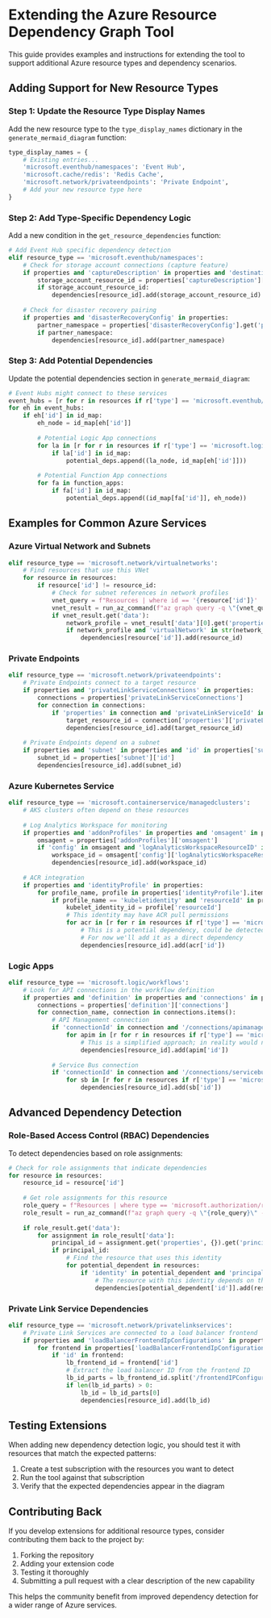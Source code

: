# Extending the Azure Resource Dependency Graph Tool

This guide provides examples and instructions for extending the tool to support additional Azure resource types and dependency scenarios.

## Adding Support for New Resource Types

### Step 1: Update the Resource Type Display Names

Add the new resource type to the `type_display_names` dictionary in the `generate_mermaid_diagram` function:

```python
type_display_names = {
    # Existing entries...
    'microsoft.eventhub/namespaces': 'Event Hub',
    'microsoft.cache/redis': 'Redis Cache',
    'microsoft.network/privateendpoints': 'Private Endpoint',
    # Add your new resource type here
}
```

### Step 2: Add Type-Specific Dependency Logic

Add a new condition in the `get_resource_dependencies` function:

```python
# Add Event Hub specific dependency detection
elif resource_type == 'microsoft.eventhub/namespaces':
    # Check for storage account connections (capture feature)
    if properties and 'captureDescription' in properties and 'destination' in properties.get('captureDescription', {}):
        storage_account_resource_id = properties['captureDescription']['destination'].get('storageAccountResourceId')
        if storage_account_resource_id:
            dependencies[resource_id].add(storage_account_resource_id)
    
    # Check for disaster recovery pairing
    if properties and 'disasterRecoveryConfig' in properties:
        partner_namespace = properties['disasterRecoveryConfig'].get('partnerNamespace')
        if partner_namespace:
            dependencies[resource_id].add(partner_namespace)
```

### Step 3: Add Potential Dependencies

Update the potential dependencies section in `generate_mermaid_diagram`:

```python
# Event Hubs might connect to these services
event_hubs = [r for r in resources if r['type'] == 'microsoft.eventhub/namespaces']
for eh in event_hubs:
    if eh['id'] in id_map:
        eh_node = id_map[eh['id']]
        
        # Potential Logic App connections
        for la in [r for r in resources if r['type'] == 'microsoft.logic/workflows']:
            if la['id'] in id_map:
                potential_deps.append((la_node, id_map[eh['id']]))
        
        # Potential Function App connections
        for fa in function_apps:
            if fa['id'] in id_map:
                potential_deps.append((id_map[fa['id']], eh_node))
```

## Examples for Common Azure Services

### Azure Virtual Network and Subnets

```python
elif resource_type == 'microsoft.network/virtualnetworks':
    # Find resources that use this VNet
    for resource in resources:
        if resource['id'] != resource_id:
            # Check for subnet references in network profiles
            vnet_query = f"Resources | where id == '{resource['id']}' | project properties.networkProfile"
            vnet_result = run_az_command(f"az graph query -q \"{vnet_query}\" --subscription {subscription_id}")
            if vnet_result.get('data'):
                network_profile = vnet_result['data'][0].get('properties.networkProfile', {})
                if network_profile and 'virtualNetwork' in str(network_profile) and resource_id in str(network_profile):
                    dependencies[resource['id']].add(resource_id)
```

### Private Endpoints

```python
elif resource_type == 'microsoft.network/privateendpoints':
    # Private Endpoints connect to a target resource
    if properties and 'privateLinkServiceConnections' in properties:
        connections = properties['privateLinkServiceConnections']
        for connection in connections:
            if 'properties' in connection and 'privateLinkServiceId' in connection['properties']:
                target_resource_id = connection['properties']['privateLinkServiceId']
                dependencies[resource_id].add(target_resource_id)
    
    # Private Endpoints depend on a subnet
    if properties and 'subnet' in properties and 'id' in properties['subnet']:
        subnet_id = properties['subnet']['id']
        dependencies[resource_id].add(subnet_id)
```

### Azure Kubernetes Service

```python
elif resource_type == 'microsoft.containerservice/managedclusters':
    # AKS clusters often depend on these resources
    
    # Log Analytics Workspace for monitoring
    if properties and 'addonProfiles' in properties and 'omsagent' in properties['addonProfiles']:
        omsagent = properties['addonProfiles']['omsagent']
        if 'config' in omsagent and 'logAnalyticsWorkspaceResourceID' in omsagent['config']:
            workspace_id = omsagent['config']['logAnalyticsWorkspaceResourceID']
            dependencies[resource_id].add(workspace_id)
    
    # ACR integration
    if properties and 'identityProfile' in properties:
        for profile_name, profile in properties['identityProfile'].items():
            if profile_name == 'kubeletidentity' and 'resourceId' in profile:
                kubelet_identity_id = profile['resourceId']
                # This identity may have ACR pull permissions
                for acr in [r for r in resources if r['type'] == 'microsoft.containerregistry/registries']:
                    # This is a potential dependency, could be detected through role assignments
                    # For now we'll add it as a direct dependency
                    dependencies[resource_id].add(acr['id'])
```

### Logic Apps

```python
elif resource_type == 'microsoft.logic/workflows':
    # Look for API connections in the workflow definition
    if properties and 'definition' in properties and 'connections' in properties['definition']:
        connections = properties['definition']['connections']
        for connection_name, connection in connections.items():
            # API Management connection
            if 'connectionId' in connection and '/connections/apimanagement' in connection['connectionId']:
                for apim in [r for r in resources if r['type'] == 'microsoft.apimanagement/service']:
                    # This is a simplified approach; in reality would need to parse the connection ID
                    dependencies[resource_id].add(apim['id'])
            
            # Service Bus connection
            if 'connectionId' in connection and '/connections/servicebus' in connection['connectionId']:
                for sb in [r for r in resources if r['type'] == 'microsoft.servicebus/namespaces']:
                    dependencies[resource_id].add(sb['id'])
```

## Advanced Dependency Detection

### Role-Based Access Control (RBAC) Dependencies

To detect dependencies based on role assignments:

```python
# Check for role assignments that indicate dependencies
for resource in resources:
    resource_id = resource['id']
    
    # Get role assignments for this resource
    role_query = f"Resources | where type == 'microsoft.authorization/roleassignments' | where properties.scope == '{resource_id}' | project properties"
    role_result = run_az_command(f"az graph query -q \"{role_query}\" --subscription {subscription_id}")
    
    if role_result.get('data'):
        for assignment in role_result['data']:
            principal_id = assignment.get('properties', {}).get('principalId')
            if principal_id:
                # Find the resource that uses this identity
                for potential_dependent in resources:
                    if 'identity' in potential_dependent and 'principalId' in potential_dependent['identity'] and potential_dependent['identity']['principalId'] == principal_id:
                        # The resource with this identity depends on the resource with the role assignment
                        dependencies[potential_dependent['id']].add(resource_id)
```

### Private Link Service Dependencies

```python
elif resource_type == 'microsoft.network/privatelinkservices':
    # Private Link Services are connected to a load balancer frontend
    if properties and 'loadBalancerFrontendIpConfigurations' in properties:
        for frontend in properties['loadBalancerFrontendIpConfigurations']:
            if 'id' in frontend:
                lb_frontend_id = frontend['id']
                # Extract the load balancer ID from the frontend ID
                lb_id_parts = lb_frontend_id.split('/frontendIPConfigurations/')
                if len(lb_id_parts) > 0:
                    lb_id = lb_id_parts[0]
                    dependencies[resource_id].add(lb_id)
```

## Testing Extensions

When adding new dependency detection logic, you should test it with resources that match the expected patterns:

1. Create a test subscription with the resources you want to detect
2. Run the tool against that subscription
3. Verify that the expected dependencies appear in the diagram

## Contributing Back

If you develop extensions for additional resource types, consider contributing them back to the project by:

1. Forking the repository
2. Adding your extension code
3. Testing it thoroughly
4. Submitting a pull request with a clear description of the new capability

This helps the community benefit from improved dependency detection for a wider range of Azure services. 
